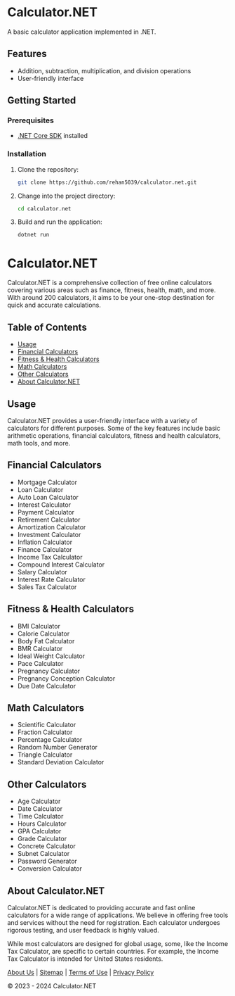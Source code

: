 # Calculator.NET

A basic calculator application implemented in .NET.

## Features

- Addition, subtraction, multiplication, and division operations
- User-friendly interface

## Getting Started

### Prerequisites

- [.NET Core SDK](https://dotnet.microsoft.com/download) installed

### Installation

1. Clone the repository:
   ```bash
   git clone https://github.com/rehan5039/calculator.net.git
   ```

2. Change into the project directory:
   ```bash
   cd calculator.net
   ```

3. Build and run the application:
   ```bash
   dotnet run
   ```

# Calculator.NET

Calculator.NET is a comprehensive collection of free online calculators covering various areas such as finance, fitness, health, math, and more. With around 200 calculators, it aims to be your one-stop destination for quick and accurate calculations.

## Table of Contents

- [Usage](#usage)
- [Financial Calculators](#financial-calculators)
- [Fitness & Health Calculators](#fitness--health-calculators)
- [Math Calculators](#math-calculators)
- [Other Calculators](#other-calculators)
- [About Calculator.NET](#about-calculator.net)

## Usage

Calculator.NET provides a user-friendly interface with a variety of calculators for different purposes. Some of the key features include basic arithmetic operations, financial calculators, fitness and health calculators, math tools, and more.

## Financial Calculators

- Mortgage Calculator
- Loan Calculator
- Auto Loan Calculator
- Interest Calculator
- Payment Calculator
- Retirement Calculator
- Amortization Calculator
- Investment Calculator
- Inflation Calculator
- Finance Calculator
- Income Tax Calculator
- Compound Interest Calculator
- Salary Calculator
- Interest Rate Calculator
- Sales Tax Calculator

## Fitness & Health Calculators

- BMI Calculator
- Calorie Calculator
- Body Fat Calculator
- BMR Calculator
- Ideal Weight Calculator
- Pace Calculator
- Pregnancy Calculator
- Pregnancy Conception Calculator
- Due Date Calculator

## Math Calculators

- Scientific Calculator
- Fraction Calculator
- Percentage Calculator
- Random Number Generator
- Triangle Calculator
- Standard Deviation Calculator

## Other Calculators

- Age Calculator
- Date Calculator
- Time Calculator
- Hours Calculator
- GPA Calculator
- Grade Calculator
- Concrete Calculator
- Subnet Calculator
- Password Generator
- Conversion Calculator

## About Calculator.NET

Calculator.NET is dedicated to providing accurate and fast online calculators for a wide range of applications. We believe in offering free tools and services without the need for registration. Each calculator undergoes rigorous testing, and user feedback is highly valued.

While most calculators are designed for global usage, some, like the Income Tax Calculator, are specific to certain countries. For example, the Income Tax Calculator is intended for United States residents.

[About Us](calculator.net) | [Sitemap](#) | [Terms of Use](#) | [Privacy Policy](#)

© 2023 - 2024 Calculator.NET
```